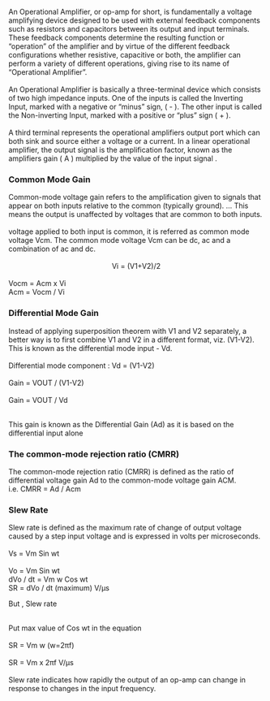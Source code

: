 An Operational Amplifier, or op-amp for short, is fundamentally a voltage amplifying device designed to be used with external feedback components such as resistors and capacitors between its output and input terminals. These feedback components determine the resulting function or “operation” of the amplifier and by virtue of the different feedback configurations whether resistive, capacitive or both, the amplifier can perform a variety of different operations, giving rise to its name of “Operational Amplifier”.<br><br>
An Operational Amplifier is basically a three-terminal device which consists of two high impedance inputs. One of the inputs is called the Inverting Input, marked with a negative or “minus” sign, ( - ). The other input is called the Non-inverting Input, marked with a positive or “plus” sign ( + ).<br><br>
A third terminal represents the operational amplifiers output port which can both sink and source either a voltage or a current. In a linear operational amplifier, the output signal is the amplification factor, known as the amplifiers gain ( A ) multiplied by the value of the input signal .<br>

<h3>Common Mode Gain</h3>
Common-mode voltage gain refers to the amplification given to signals that appear on both inputs relative to the common (typically ground). … This means the output is unaffected by voltages that are common to both inputs. <br><br>
voltage applied to both input is common, it is referred as common mode voltage Vcm. The common mode voltage Vcm can be dc, ac and a combination of ac and dc.<br><br>

<center> Vi = (V1+V2)/2 </center><br>
Vocm = Acm x Vi<br>
Acm = Vocm / Vi<br>

<h3>Differential Mode Gain</h3>
Instead of applying superposition theorem with V1 and V2 separately, a better way is to first combine V1 and V2 in a different format, viz. (V1-V2). This is known as the differential mode input - Vd. <br><br>
Differential mode component : Vd = (V1-V2)<br><br>
Gain = VOUT / (V1-V2)<br><br>
Gain = VOUT / Vd  <br><br>

This gain is known as the Differential Gain (Ad) as it is based on the differential input alone

<h3>The common-mode rejection ratio (CMRR)</h3>
The common-mode rejection ratio (CMRR) is defined as the ratio of differential voltage gain Ad to the common-mode voltage gain ACM.<br>
i.e. CMRR = Ad / Acm

<h3>Slew Rate</h3>
Slew rate is defined as the maximum rate of change of output voltage caused by a step input voltage and is expressed in volts per microseconds. <br>
<br>
Vs = Vm Sin wt<br><br>
Vo = Vm Sin wt<br>
dVo / dt = Vm w Cos wt<br>
SR = dVo / dt (maximum) V/µs<br>

But , Slew rate<br><br>

Put max value of Cos wt in the equation <br><br>
SR = Vm w                (w=2πf)<br><br>
SR = Vm x 2πf V/µs<br><br>
Slew rate indicates how rapidly the output of an op-amp can change in response to changes in the input frequency.
